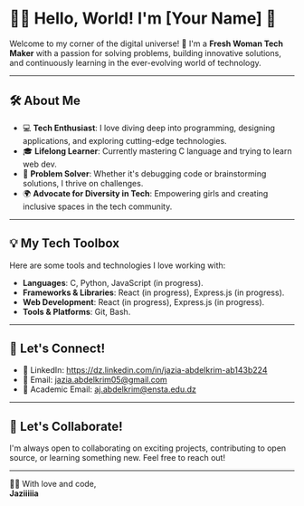 # 👩‍💻 Hello, World! I'm [Your Name] 🌟

Welcome to my corner of the digital universe! 🚀 I'm a **Fresh Woman Tech Maker** with a passion for solving problems, building innovative solutions, and continuously learning in the ever-evolving world of technology.

---

## 🛠️ About Me
- 💻 **Tech Enthusiast**: I love diving deep into programming, designing applications, and exploring cutting-edge technologies.
- 🎓 **Lifelong Learner**: Currently mastering C language and trying to learn web dev.
- 🧩 **Problem Solver**: Whether it's debugging code or brainstorming solutions, I thrive on challenges.
- 🌍 **Advocate for Diversity in Tech**: Empowering girls and creating inclusive spaces in the tech community.

---

## 💡 My Tech Toolbox
Here are some tools and technologies I love working with:

- **Languages**: C, Python, JavaScript (in progress).
- **Frameworks & Libraries**: React (in progress), Express.js (in progress).
- **Web Development**: React (in progress), Express.js (in progress).
- **Tools & Platforms**: Git, Bash.

---

## 🔗 Let's Connect!
- 💼 LinkedIn: https://dz.linkedin.com/in/jazia-abdelkrim-ab143b224
- 📧 Email: jazia.abdelkrim05@gmail.com
- 📧 Academic Email: aj.abdelkrim@ensta.edu.dz

---

## 💖 Let's Collaborate!
I'm always open to collaborating on exciting projects, contributing to open source, or learning something new. Feel free to reach out!

---

👩‍💻 With love and code,  
**Jaziiiiia**
